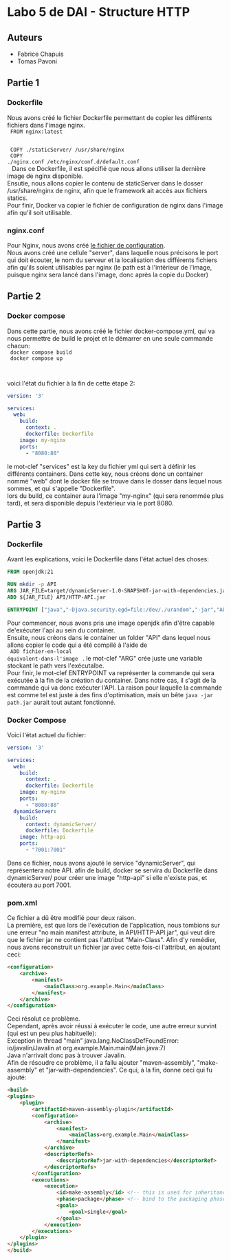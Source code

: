 # Labo 5 de DAI - Structure HTTP
## Auteurs
-   Fabrice Chapuis
-   Tomas Pavoni
## Partie 1
### Dockerfile
Nous avons créé le fichier Dockerfile permettant de copier les différents fichiers dans l'image nginx. </br>
<code>
FROM nginx:latest </br> </br>
COPY ./staticServer/ /usr/share/nginx </br>
COPY ./nginx.conf /etc/nginx/conf.d/default.conf </br>
</code>
Dans ce Dockerfile, il est spécifié que nous allons utiliser la dernière image de nginx disponible. <br>
Ensutie, nous allons copier le contenu de staticServer dans le dosser /usr/share/nginx de nginx, afin que le framework ait accès aux fichiers statics.<br>
Pour finir, Docker va copier le fichier de configuration de nginx dans l'image afin qu'il soit utilisable. <br>

### nginx.conf
Pour Nginx, nous avons créé [le fichier de configuration](./nginx.conf). <br>
Nous avons créé une cellule "server", dans laquelle nous précisons le port qui doit écouter, le nom du serveur et la localisation des différents fichiers afin qu'ils soient utilisables par nginx (le path est à l'intérieur de l'image, puisque nginx sera lancé dans l'image, donc après la copie du Docker)
<br>

## Partie 2
### Docker compose
Dans cette partie, nous avons créé le fichier docker-compose.yml, qui va nous permettre de build le projet
et le démarrer en une seule commande chacun: <br>
<code>
docker compose build <br>
docker compose up <br>
</code>

voici l'état du fichier à la fin de cette étape 2:
```yaml
version: '3'

services:
  web:
    build:
      context: .
      dockerfile: Dockerfile
    image: my-nginx
    ports:
      - "8080:80"
```
le mot-clef "services" est la key du fichier yml qui sert à définir les différents containers. Dans cette key, nous créons donc un container nommé "web" dont le docker file se trouve dans le dosser dans lequel nous sommes, et qui s'appelle "Dockerfile". <br>
lors du build, ce container aura l'image "my-nginx" (qui sera renommée plus tard), et sera disponible depuis l'extérieur via le port 8080.

## Partie 3
### Dockerfile
Avant les explications, voici le Dockerfile dans l'état actuel des choses: <br>
```Dockerfile
FROM openjdk:21

RUN mkdir -p API
ARG JAR_FILE=target/dynamicServer-1.0-SNAPSHOT-jar-with-dependencies.jar
ADD ${JAR_FILE} API/HTTP-API.jar

ENTRYPOINT ["java","-Djava.security.egd=file:/dev/./urandom","-jar","API/HTTP-API.jar"]
```

Pour commencer, nous avons pris une image openjdk afin d'être capable de'exécuter l'api au sein du container. <br>
Ensuite, nous créons dans le container un folder "API" dans lequel nous allons copier le code qui a été compilé à l'aide de <br>
<code> 
ADD fichier-en-local équivalent-dans-l'image
</code>
. le mot-clef "ARG" crée juste une variable stockant le path vers l'exécutalbe.<br>
Pour finir, le mot-clef ENTRYPOINT va représenter la commande qui sera exécutée à la fin de la création du container. Dans notre cas, il s'agit de la commande qui va donc exécuter l'API. La raison pour laquelle la commande est comme tel est juste à des fins d'optimisation, mais un bête <code>java -jar path.jar</code> aurait tout autant fonctionné.

### Docker Compose
Voici l'état actuel du fichier:
```yaml
version: '3'

services:
  web:
    build:
      context: .
      dockerfile: Dockerfile
    image: my-nginx
    ports:
      - "8080:80"
  dynamicServer:
    build:
      context: dynamicServer/
      dockerfile: Dockerfile
    image: http-api
    ports:
      - "7001:7001"
```
Dans ce fichier, nous avons ajouté le service "dynamicServer", qui représentera notre API. afin de build, docker se servira du Dockerfile dans dynamicServer/ pour créer une image "http-api" si elle n'existe pas, et écoutera au port 7001.

### pom.xml
Ce fichier a dû être modifié pour deux raison. <br>
La première, est que lors de l'exécution de l'application, nous tombions sur une erreur "no main manifest attribute, in API/HTTP-API.jar", qui veut dire que le fichier jar ne contient pas l'attribut "Main-Class". Afin d'y remédier, nous avons reconstruit un fichier jar avec cette fois-ci l'attribut, en ajoutant ceci: <br>
```html
<configuration>
    <archive>
        <manifest>
            <mainClass>org.example.Main</mainClass>
        </manifest>
    </archive>
</configuration>
```
Ceci résolut ce problème.<br>
Cependant, après avoir réussi à exécuter le code, une autre erreur survint (qui est un peu plus habituelle): <br>
Exception in thread "main" java.lang.NoClassDefFoundError: io/javalin/Javalin at org.example.Main.main(Main.java:7) <br>
Java n'arrivait donc pas à trouver Javalin.<br>
Afin de résoudre ce problème, il a fallu ajouter "maven-assembly", "make-assembly" et "jar-with-dependencies". Ce qui, à la fin, donne ceci qui fu ajouté:
```html
<build>
<plugins>
    <plugin>
        <artifactId>maven-assembly-plugin</artifactId>
        <configuration>
            <archive>
                <manifest>
                    <mainClass>org.example.Main</mainClass>
                </manifest>
            </archive>
            <descriptorRefs>
                <descriptorRef>jar-with-dependencies</descriptorRef>
            </descriptorRefs>
        </configuration>
        <executions>
            <execution>
                <id>make-assembly</id> <!-- this is used for inheritance merges -->
                <phase>package</phase> <!-- bind to the packaging phase -->
                <goals>
                    <goal>single</goal>
                </goals>
            </execution>
        </executions>
    </plugin>
</plugins>
</build>
```

